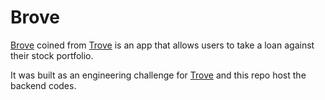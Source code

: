 # Brove

[Brove](https://brove.netlify.app) coined from [Trove](https://troveapp.co) is an app that allows users to take a loan against their stock portfolio.

It was built as an engineering challenge for [Trove](https://troveapp.co) and this repo host the backend codes.
